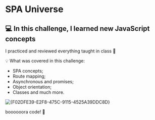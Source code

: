 # SPA Universe

## 💻 In this challenge, I learned new JavaScript concepts

I practiced and reviewed everything taught in class **💜**

<aside>
💡 What was covered in this challenge:

- SPA concepts;
- Route mapping;
- Asynchronous and promises;
- Object orientation;
- Classes and much more.


</aside>



![{F02DFE39-E2F8-475C-9115-4525A39DDC8D}](https://github.com/user-attachments/assets/50ce2a9b-d1cb-4cf2-b607-f005b6c4fe89)




boooooora code! **🚀**
